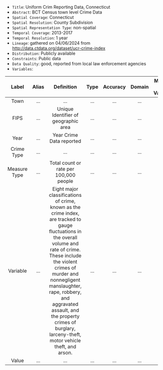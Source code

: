 - `Title`: Uniform Crim Reporting Data, Connecticut
- `Abstract`: BCT Census town level Crime Data
- `Spatial Coverage`: Connecticut
- `Spatial Resolution`: County Subdivision
- `Spatial Representation Type`: non-spatial
- `Temporal Coverage`: 2013-2017
- `Temporal Resolution`: 1 year
- `Lineage`: gathered on 04/06/2024 from http://data.ctdata.org/dataset/ucr-crime-index
- `Distribution`: Publicly available
- `Constraints`: Public data
- `Data Quality`: good, reported from local law enforcement agencies
- `Variables`: 

| Label | Alias | Definition | Type | Accuracy | Domain | Missing Data Value(s) | Missing Data Frequency |
| :--: | :--: | :--: | :--: | :--: | :--: | :--: | :--: |
|Town | ... | ... | ... | ... | ... | ... | ... |
| FIPS | ... | Unique Identifier of geographic area | ... | ... | ... | ... | ... |
| Year | ... | Year Crime Data reported | ... | ... | ... | ... | ... |
| Crime Type | ... | ... | ... | ... | ... | ... | ... |
| Measure Type| ... | Total count or rate per 100,000 people | ... | ... | ... | ... | ... |
| Variable | ... | Eight major classifications of crime, known as the crime index, are tracked to gauge fluctuations in the overall volume and rate of crime. These include the violent crimes of murder and nonnegligent manslaughter, rape, robbery, and aggravated assault, and the property crimes of burglary, larceny-theft, motor vehicle theft, and arson. | ... | ... | ... | ... | ... |
| Value | ... | ... | ... | ... | ... | ... | ... |